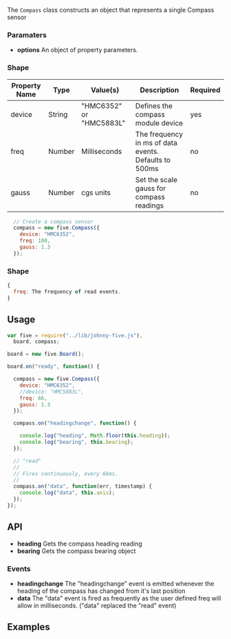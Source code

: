The `Compass` class constructs an object that represents a single Compass sensor

### Paramaters

 * **options** An object of property parameters.
### Shape

<table>
  <thead>
    <tr>
      <th>Property Name</th>
      <th>Type</th>
      <th>Value(s)</th>
      <th>Description</th>
      <th>Required</th>
    </tr>
  </thead>
  <tbody>
    <tr>
      <td>device</td>
      <td>String</td>
      <td>"HMC6352" or "HMC5883L"</td>
      <td>Defines the compass module device</td>
      <td>yes</td>
    </tr>
    <tr>
      <td>freq</td>
      <td>Number</td>
      <td>Milliseconds</td>
      <td>The frequency in ms of data events. Defaults to 500ms</td>
      <td>no</td>
    </tr>
    <tr>
      <td>gauss</td>
      <td>Number</td>
      <td>cgs units</td>
      <td>Set the scale gauss for compass readings</td>
      <td>no</td>
    </tr>
  </tbody>
</table>

```js
  // Create a compass sensor
  compass = new five.Compass({
    device: "HMC6352",
    freq: 100,
    gauss: 1.3
  });
```


### Shape

```js
{
  freq: The frequency of read events.
}
```

## Usage

```js
var five = require("../lib/johnny-five.js"),
  board, compass;

board = new five.Board();

board.on("ready", function() {

  compass = new five.Compass({
    device: "HMC6352",
    //device: "HMC5883L",
    freq: 66,
    gauss: 1.3
  });

  compass.on("headingchange", function() {

    console.log("heading", Math.floor(this.heading));
    console.log("bearing", this.bearing);
  });

  // "read"
  //
  // Fires continuously, every 66ms.
  //
  compass.on("data", function(err, timestamp) {
    console.log("data", this.axis);
  });
});
```

## API

* **heading** Gets the compass heading reading
* **bearing** Gets the compass bearing object

### Events
* **headingchange** The "headingchange" event is emitted whenever the heading of the compass has changed from it's last position
* **data** The "data" event is fired as frequently as the user defined freq will allow in milliseconds. ("data" replaced the "read" event)


## Examples


